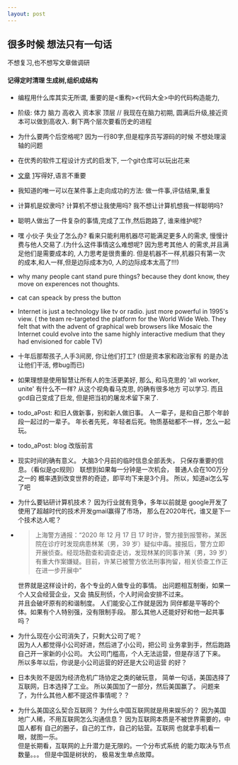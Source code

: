 ```yaml
---
layout: post
---
```

## 很多时候 想法只有一句话 
不想复习,也不想写文章做调研  
#### 记得定时清理 生成树,组织成结构

* 编程用什么库其实无所谓,
重要的是<重构><代码大全>中的代码构造能力,

* 阶级: 体力 脑力 高收入 资本家 顶层 // 我现在在脑力初期,
圆满后升级,接近资本可以做到高收入.
剩下两个层次要看历史的进程

* 为什么要两个后空格呢? 因为一行80字,但是程序员写源码的时候
不想处理滚轴的问题

* 在优秀的软件工程设计方式的启发下, 一个git仓库可以玩出花来 

* [文章][art-article] [1][11]写得好,语言不重要  

[art-article]: https://www.hillelwayne.com/post/performance-matters/
[11]: https://blog.csdn.net/liujian20150808/article/details/50848646

* 我知道的唯一可以在某件事上走向成功的方法: 做一件事,评估结果,重复

* 计算机是奴隶吗? 计算机不想让我使用吗? 我不想让计算机想我一样聪明吗?  

* 聪明人做出了一件复杂的事情,完成了工作,然后跑路了, 谁来维护呢?

* 嘿 小伙子 失业了怎么办? 看来只能利用机器尽可能满足更多人的需求,
慢慢计费与他人交易了.(为什么这件事情这么难想呢? 因为思考其他人
的需求,并且满足他们是需要成本的, 人力思考是很贵重的.
但是机器不一样,机器只有第一次的成本,和人一样,但是边际成本为0,
人的边际成本太高了!!!)    

* why many people cant stand pure things? because
 they dont know, they move on experences not thoughts.  
 
* cat can speack by press the button

* Internet is just a technology like tv or radio. 
just more powerful in 1995's view. ( the team re-targeted 
the platform for the World Wide Web. They felt that with the advent of graphical web browsers like Mosaic the Internet could evolve into the same highly interactive medium that they had envisioned for cable TV)

* 十年后那帮孩子,人手3间房, 你让他们打工? (但是资本家和政治家有
的是办法让他们干活, 修bug而已)

* 如果理想是使用智慧让所有人的生活更美好, 那么, 和马克思的 'all 
worker, unite' 有什么不一样? 从这个视角看马克思, 的确有很多地方
可以学习. 而且gcd自己变成了巨龙, 但是把当初的屠龙术留下来了.

* todo_aPost: 和旧人做新事，别和新人做旧事。
人一辈子，是和自己那个年龄段一起过的一辈子。
年长者先死，年轻者后死。物质基础都不一样，怎么一起玩。

* todo_aPost: blog 改版前言

* 现实时间的确有意义。 大脑3个月前的临时信息全部丢失，
只保存重要的信息。（看似是gc规则） 
联想到如果每一分钟是一次机会， 普通人会在100万分之一的
概率遇到改变世界的奇迹，即平均下来是3个月。
所以，知道ai怎么写了吧

* 为什么要钻研计算机技术？ 因为行业就有竞争，多年以前就是
google开发了使用了超越时代的技术开发gmail赢得了市场，
那么在2020年代，谁又是下一个技术达人呢？

* > 上海警方通报：“2020 年 12 月 17 日 17 时许，警方接到报警称，某医院在诊疗时发现病患林某（男，39 岁）疑似中毒。接报后，警方立即开展侦查。经现场勘查和调查走访，发现林某的同事许某（男，39 岁）有重大作案嫌疑。目前，许某已被警方依法刑事拘留，相关侦查工作正在进一步开展中”

  世界就是这样设计的，各个专业的人做专业的事情。 
  出问题相互制衡，如果一个人又会经营企业，又会
  搞反刑侦，个人时间会安排不过来。  
  并且会破坏原有的和谐制度。 人们能安心工作就是因为
  同伴都是平等的个体。如果有个人特别强，没有限制手段。
  那么其他人还能好好和他一起共事吗？

*  为什么现在小公司消失了，只剩大公司了呢？  
因为人人都觉得小公司好进，然后进了小公司，把公司
业务拿到手，然后跑路自己开一家新的小公司。
大公司门槛高，个人无法运营，但是存活了下来。  
所以多年以后，你说是小公司运营的好还是大公司运营
的好？
* 日本失败不是因为经济危机广场协定之类的破玩意，
简单一句话，美国选择了互联网，日本选择了工业。
所以美国加了一部分，然后美国赢了。
问题来了，为什么其他人都不提这件事情呢？？

* 为什么美国这么契合互联网？
为什么中国互联网就是用来娱乐的？
因为美国地广人稀，不用互联网怎么沟通信息？
因为互联网本质是不被世界需要的，中国人都有
自己的圈子，自己的工作，自己的钻营。互联网
也就拿手机看一眼，就图一乐。  
但是长期看，互联网的上升潜力是无限的。一个分布式系统
的能力取决与节点数量。。。
但是中国是树状的， 极易发生单点故障。